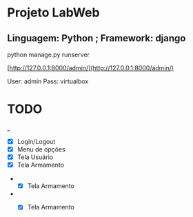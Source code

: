 # Projeto LabWeb
## Linguagem: Python ; Framework: django

python manage.py runserver

[http://127.0.0.1:8000/admin/](http://127.0.0.1:8000/admin/)

User: admin
Pass: virtualbox



# TODO 
_
- [x] Login/Logout
- [x] Menu de opções
- [x] Tela Usuário 
- [x] Tela Armamento
- - [x] Tela Armamento
- - [x] Tela Armamento

